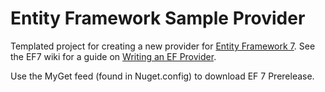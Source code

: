 Entity Framework Sample Provider
=====
Templated project for creating a new provider for [Entity Framework 7](https://github.com/aspnet/EntityFramework).
See the EF7 wiki for a guide on [Writing an EF Provider](https://github.com/aspnet/EntityFramework/wiki/Writing-an-EF7-Provider).

Use the MyGet feed (found in Nuget.config) to download EF 7 Prerelease.
